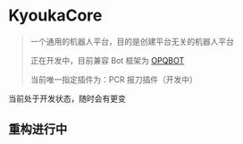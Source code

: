 # KyoukaCore
> 一个通用的机器人平台，目的是创建平台无关的机器人平台
> 
> 正在开发中，目前兼容 Bot 框架为 [OPQBOT](https://github.com/OPQBOT/OPQ)
>
> 当前唯一指定插件为：PCR 报刀插件（开发中）

当前处于开发状态，随时会有更变
## 重构进行中